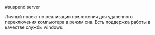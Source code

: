 #suspend server

Личный проект по реализации приложения для удаленного переключения компьютера в режим сна.
Есть поддержка работы в качестве службы windows.
